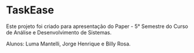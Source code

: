 # TaskEase

Este projeto foi criado para apresentação do Paper - 5° Semestre do Curso de Análise e Desenvolvimento de Sistemas.

Alunos: Luma Mantelli, Jorge Henrique e Billy Rosa.